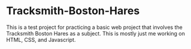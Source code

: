 # Tracksmith-Boston-Hares

This is a test project for practicing a basic web project that involves the Tracksmith Boston Hares as a subject. This is mostly just me working on HTML, CSS, and Javascript. 
